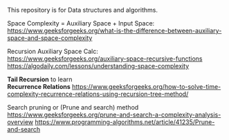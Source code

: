 This repository is for Data structures and algorithms.

Space Complexity = Auxiliary Space + Input Space:\
https://www.geeksforgeeks.org/what-is-the-difference-between-auxiliary-space-and-space-complexity

Recursion Auxiliary Space Calc:\
https://www.geeksforgeeks.org/auxiliary-space-recursive-functions \
https://algodaily.com/lessons/understanding-space-complexity

__Tail Recursion__ to learn\
__Recurrence Relations__ https://www.geeksforgeeks.org/how-to-solve-time-complexity-recurrence-relations-using-recursion-tree-method/

Search pruning or (Prune and search) method
https://www.geeksforgeeks.org/prune-and-search-a-complexity-analysis-overview
https://www.programming-algorithms.net/article/41235/Prune-and-search
